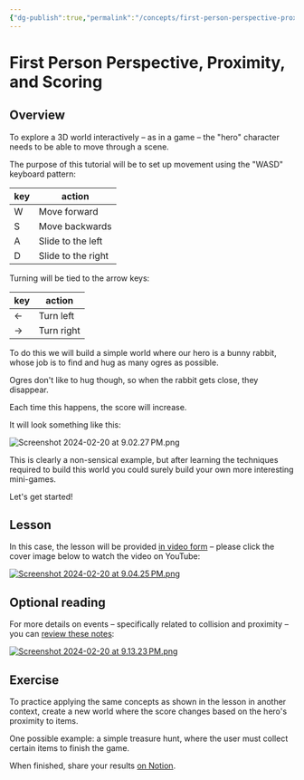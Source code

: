 ```yaml
---
{"dg-publish":true,"permalink":"/concepts/first-person-perspective-proximity-and-scoring/","tags":["C2.1","C2.3","C2.4","C2.5"],"dgHomeLink":true,"dgShowToc":true}
---
```



# First Person Perspective, Proximity, and Scoring

## Overview

To explore a 3D world interactively – as in a game – the "hero" character needs to be able to move through a scene.

The purpose of this tutorial will be to set up movement using the "WASD" keyboard pattern:

|key|action|
|-|-|
|W|Move forward|
|S|Move backwards|
|A|Slide to the left|
|D|Slide to the right|

Turning will be tied to the arrow keys:

|key|action|
|-|-|
|←|Turn left|
|→|Turn right|

To do this we will build a simple world where our hero is a bunny rabbit, whose job is to find and hug as many ogres as possible.

Ogres don't like to hug though, so when the rabbit gets close, they disappear.

Each time this happens, the score will increase.

It will look something like this:

![Screenshot 2024-02-20 at 9.02.27 PM.png](/img/user/Media/Screenshot%202024-02-20%20at%209.02.27%E2%80%AFPM.png)

This is clearly a non-sensical example, but after learning the techniques required to build this world you could surely build your own more interesting mini-games.

Let's get started!

## Lesson

In this case, the lesson will be provided [in video form](https://youtu.be/NkWOZrwL5aA) – please click the cover image below to watch the video on YouTube:

[![Screenshot 2024-02-20 at 9.04.25 PM.png](/img/user/Media/Screenshot%202024-02-20%20at%209.04.25%E2%80%AFPM.png)](https://youtu.be/NkWOZrwL5aA)

## Optional reading

For more details on events – specifically related to collision and proximity – you can [review these notes](https://docs.google.com/presentation/d/1gezpwu1o75FShUS69x48ZLM6C4D3xLISR5lfwt-OSuo/edit#slide=id.g3d02c045dc_0_152):

[![Screenshot 2024-02-20 at 9.13.23 PM.png](/img/user/Media/Screenshot%202024-02-20%20at%209.13.23%E2%80%AFPM.png)](https://docs.google.com/presentation/d/1gezpwu1o75FShUS69x48ZLM6C4D3xLISR5lfwt-OSuo/edit#slide=id.g3d02c045dc_0_152)

## Exercise

To practice applying the same concepts as shown in the lesson in another context, create a new world where the score changes based on the hero's proximity to items.

One possible example: a simple treasure hunt, where the user must collect certain items to finish the game.

When finished, share your results [on Notion](https://notion.so).





